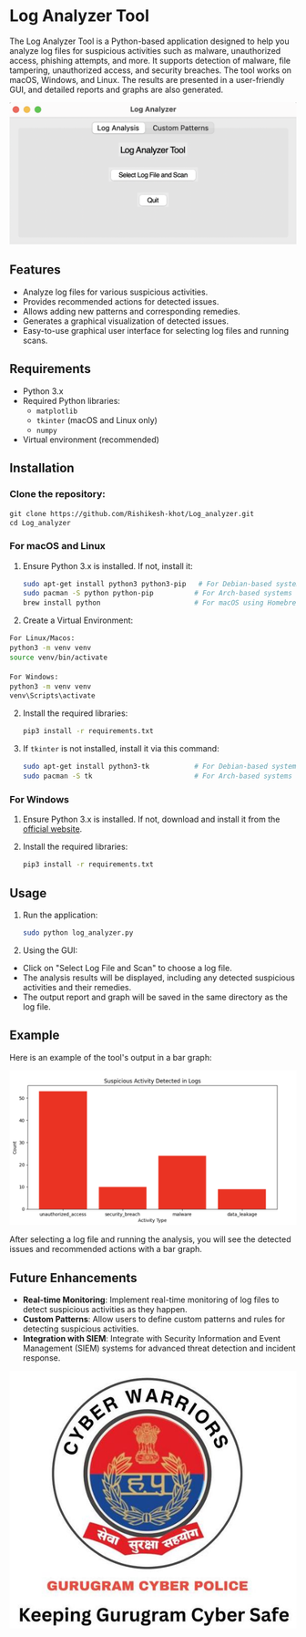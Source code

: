 # Log Analyzer Tool

The Log Analyzer Tool is a Python-based application designed to help you analyze log files for suspicious activities such as malware, unauthorized access, phishing attempts, and more. It supports detection of malware, file tampering, unauthorized access, and security breaches. The tool works on macOS, Windows, and Linux. The results are presented in a user-friendly GUI, and detailed reports and graphs are also generated.


![Log_analyzer](images/image_1.png) 

## Features

- Analyze log files for various suspicious activities.
- Provides recommended actions for detected issues.
- Allows adding new patterns and corresponding remedies.
- Generates a graphical visualization of detected issues.
- Easy-to-use graphical user interface for selecting log files and running scans.

## Requirements

- Python 3.x
- Required Python libraries:
  - `matplotlib`
  - `tkinter` (macOS and Linux only)
  - `numpy`
- Virtual environment (recommended)

## Installation

### Clone the repository:

    git clone https://github.com/Rishikesh-khot/Log_analyzer.git
    cd Log_analyzer
    
### For macOS and Linux

1. Ensure Python 3.x is installed. If not, install it:

    ```bash
    sudo apt-get install python3 python3-pip   # For Debian-based systems
    sudo pacman -S python python-pip          # For Arch-based systems
    brew install python                       # For macOS using Homebrew
    ```
2. Create a Virtual Environment:

 ```bash
For Linux/Macos:
python3 -m venv venv
source venv/bin/activate

For Windows: 
python3 -m venv venv
venv\Scripts\activate   
```

2. Install the required libraries:

    ```bash
    pip3 install -r requirements.txt
    ```

3. If `tkinter` is not installed, install it via this command:

    ```bash
    sudo apt-get install python3-tk           # For Debian-based systems
    sudo pacman -S tk                         # For Arch-based systems
    ```

### For Windows

1. Ensure Python 3.x is installed. If not, download and install it from the [official website](https://www.python.org/downloads/).

2. Install the required libraries:

    ```bash
    pip3 install -r requirements.txt
    ```

## Usage

1. Run the application:

    ```bash
    sudo python log_analyzer.py
    ```

2. Using the GUI:
- Click on "Select Log File and Scan" to choose a log file.
- The analysis results will be displayed, including any detected suspicious activities and their remedies.
- The output report and graph will be saved in the same directory as the log file.


## Example

Here is an example of the tool's output in a bar graph:

![Log_analyzer](images/image_8.png) 

After selecting a log file and running the analysis, you will see the detected issues and recommended actions with a bar graph.

## Future Enhancements

- **Real-time Monitoring**: Implement real-time monitoring of log files to detect suspicious activities as they happen.
- **Custom Patterns**: Allow users to define custom patterns and rules for detecting suspicious activities.
- **Integration with SIEM**: Integrate with Security Information and Event Management (SIEM) systems for advanced threat detection and incident response.

![Log_analyzer](images/Logo.png)
